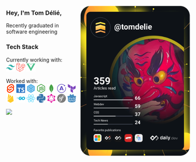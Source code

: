 <a align="right" href="https://app.daily.dev/tomdelie"><img align="right" src="./devcard.svg" width="300" alt="Tom's Dev Card"/></a>

<h3>Hey, I'm Tom Délié,</h3>
<p>Recently graduated in software engineering</p>
<h3>Tech Stack</h3>
<p>
  <span>Currently working with:</span><br /> 
  <img src="./images/tailwindcss.svg" width="24" title="TailwindCSS" />
  <img src="./images/laravel.svg" width="24" title="Laravel" />
  <img src="./images/vuejs.svg" width="24" title="VueJS" />
</p>
<p>
  <span>Worked with:</span><br />
  <img src="./images/svelte.svg" width="24" title="Svelte" />
  <img src="./images/typescript.svg" width="24" title="TypeScript" />
  <img src="./images/sequelize.svg" width="24" title="Sequelize" />
  <img src="./images/nodedotjs.svg" width="24" title="NodeJS" />
  <img src="./images/mongodb.svg" width="24" title="MongoDB" />
  <img src="./images/apollographql.svg" width="24" title="Apollo GraphQL" />
  <img src="./images/terraform.svg" width="24" title="Terraform" />
  <img src="./images/firebase.svg" width="24" title="Firebase" />
  <img src="./images/go.svg" width="24" title="Go" />
  <img src="./images/react.svg" width="24" title="React" />
  <img src="./images/python.svg" width="24" title="Python" />
  <img src="./images/graphql.svg" width="24" title="GraphQL" />
  <img src="./images/symfony.svg" width="24" title="Symfony" />
  <img src="./images/godotengine.svg" width="24" title="Godot" />
</p>

<a href="https://github.com/anuraghazra/github-readme-stats">
  <img src="https://github-readme-stats.vercel.app/api/top-langs/?username=tomdelie&layout=compact&theme=github_dark&hide=css,html,shell,dockerfile" />
</a>
